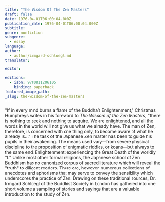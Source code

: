 ```yaml
---
title: "The Wisdom Of The Zen Masters"
draft: false
date: 1976-04-01T06:00:04.000Z
publication_date: 1976-04-01T06:00:04.000Z
subtitle:
genre: nonfiction
subgenre:
  - essay
language:
author:
  - author/irmgard-schloegl.md
translator:

editor:

editions:
  - isbn: 9780811206105
    binding: paperback
featured_image_path:
_slug: the-wisdom-of-the-zen-masters
---
```


"If in every mind burns a flame of the Buddha’s Enlightenment," Christmas Humphreys writes in his foreword to _The Wisdom of the Zen Masters_, "there is nothing to seek and nothing to acquire. We are enlightened, and all the words in the world will not give us what we already have. The man of Zen, therefore, is concerned with one thing only, to become aware of what he already is…" The task of the Japanese Zen master has been to guide his pupils in their awakening. The means used vary––from severe physical discipline to the proposition of enigmatic riddles, or koans––but always to the same end, Enlightenment: experiencing the Great Death of the worldly "I." Unlike most other formal religions, the Japanese school of Zen Buddhism has no canonized corpus of sacred literature which will reveal the "truth" to diligent readers. There are, however, numerous collections of anecdotes and aphorisms that may serve to convey the sensibility which underscores the practice of Zen. Drawing on these traditional sources, Dr. Irmgard Schloegl of the Buddhist Society in London has gathered into one short volume a sampling of stories and sayings that are a valuable introduction to the study of Zen.


